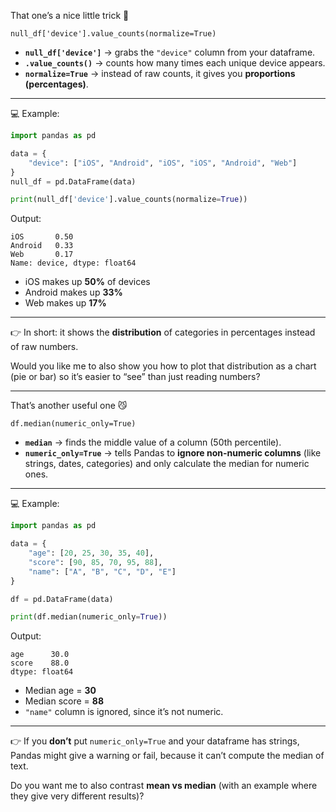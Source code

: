 That one’s a nice little trick 👀

`null_df['device'].value_counts(normalize=True)`

* **`null_df['device']`** → grabs the `"device"` column from your dataframe.
* **`.value_counts()`** → counts how many times each unique device appears.
* **`normalize=True`** → instead of raw counts, it gives you **proportions (percentages)**.

---

💻 Example:

```python
import pandas as pd

data = {
    "device": ["iOS", "Android", "iOS", "iOS", "Android", "Web"]
}
null_df = pd.DataFrame(data)

print(null_df['device'].value_counts(normalize=True))
```

Output:

```
iOS       0.50
Android   0.33
Web       0.17
Name: device, dtype: float64
```

* iOS makes up **50%** of devices
* Android makes up **33%**
* Web makes up **17%**

---

👉 In short: it shows the **distribution** of categories in percentages instead of raw numbers.

Would you like me to also show you how to plot that distribution as a chart (pie or bar) so it’s easier to “see” than just reading numbers?

---------------------------------------------

That’s another useful one 😼

`df.median(numeric_only=True)`

* **`median`** → finds the middle value of a column (50th percentile).
* **`numeric_only=True`** → tells Pandas to **ignore non-numeric columns** (like strings, dates, categories) and only calculate the median for numeric ones.

---

💻 Example:

```python
import pandas as pd

data = {
    "age": [20, 25, 30, 35, 40],
    "score": [90, 85, 70, 95, 88],
    "name": ["A", "B", "C", "D", "E"]
}

df = pd.DataFrame(data)

print(df.median(numeric_only=True))
```

Output:

```
age      30.0
score    88.0
dtype: float64
```

* Median age = **30**
* Median score = **88**
* `"name"` column is ignored, since it’s not numeric.

---

👉 If you **don’t** put `numeric_only=True` and your dataframe has strings, Pandas might give a warning or fail, because it can’t compute the median of text.

Do you want me to also contrast **mean vs median** (with an example where they give very different results)?
